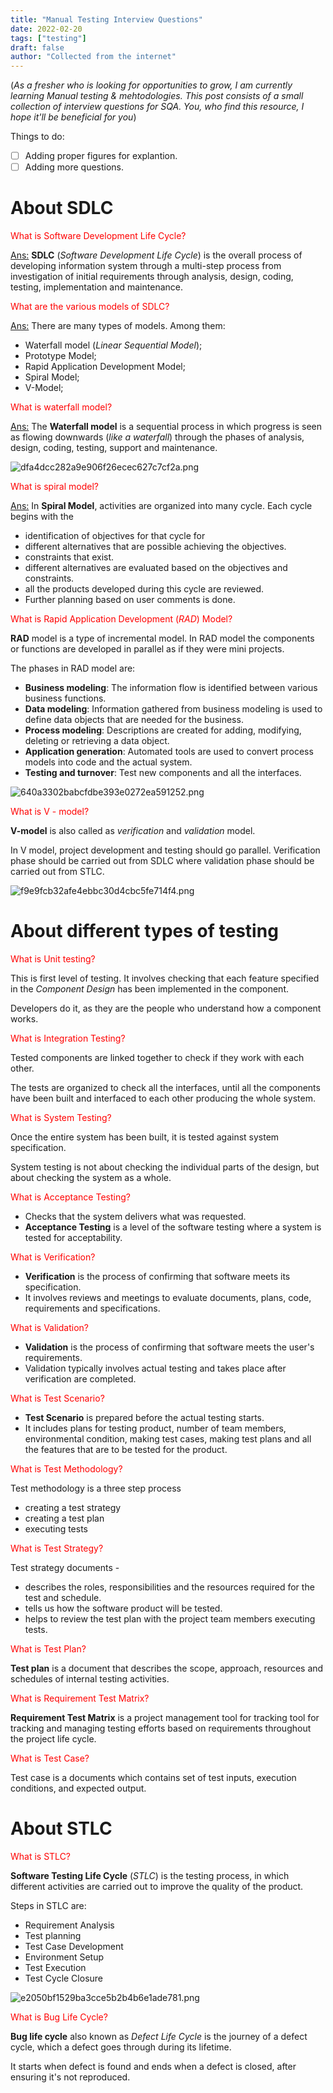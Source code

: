 ```yaml
---
title: "Manual Testing Interview Questions"
date: 2022-02-20
tags: ["testing"]
draft: false
author: "Collected from the internet"
---
```


(*As a fresher who is looking for opportunities to grow, I am currently learning Manual testing & mehtodologies. This post consists of a small collection of interview questions for SQA. You, who find this resource, I hope it'll be beneficial for you*)

Things to do:
- [ ] Adding proper figures for explantion.
- [ ] Adding more questions.

# About SDLC

<span style="color: red;">What is Software Development Life Cycle?</span>

<ins>Ans:</ins> **SDLC** (*Software Development Life Cycle*) is the overall process of developing information system through a multi-step process from investigation of initial requirements through analysis, design, coding, testing, implementation and maintenance.

<span style="color: red;">What are the various models of SDLC?</span>

<ins>Ans:</ins> There are many types of models. Among them:
- Waterfall model (*Linear Sequential Model*);
- Prototype Model;
- Rapid Application Development Model;
- Spiral Model;
- V-Model;

<span style="color: red;">What is waterfall model?</span>

<ins>Ans:</ins> The **Waterfall model** is a sequential process in which progress is seen as flowing downwards (*like a waterfall*) through the phases of analysis, design, coding, testing, support and maintenance.

![dfa4dcc282a9e906f26ecec627c7cf2a.png](:/1a3571aaefce49f6a8a66f2cc4bb0db1)

<span style="color: red;">What is spiral model?</span>

<ins>Ans:</ins> In **Spiral Model**, activities are organized into many cycle. Each cycle begins with the
- identification of objectives for that cycle for
- different alternatives that are possible achieving the objectives.
- constraints that exist.
- different alternatives are evaluated based on the objectives and constraints.
- all the products developed during this cycle are reviewed.
- Further planning based on user comments is done.

<span style="color: red;">What is Rapid Application Development (*RAD*) Model?</span>

**RAD** model is a type of incremental model. In RAD model the components or functions are developed in parallel as if they were mini projects.

The phases in RAD model are:
- **Business modeling**: The information flow is identified between various business functions.
- **Data modeling**: Information gathered from business modeling is used to define data objects that are needed for the business.
- **Process modeling**: Descriptions are created for adding, modifying, deleting or retrieving a data object.
- **Application generation**: Automated tools are used to convert process models into code and the actual system.
- **Testing and turnover**: Test new components and all the interfaces.

![640a3302babcfdbe393e0272ea591252.png](:/3f0a03fe7a57482d87177061c7613369)

<span style="color: red;">What is V - model?</span>

**V-model** is also called as *verification* and *validation* model.

In V model, project development and testing should go parallel. Verification phase should be carried out from SDLC where validation phase should be carried out from STLC.

![f9e9fcb32afe4ebbc30d4cbc5fe714f4.png](:/a3fbbdb2bb584045aff7dc1d6ebefcf3)

# About different types of testing 

<span style="color: red;">What is Unit testing?</span>

This is first level of testing. It involves checking that each feature specified in the *Component Design* has been implemented in the component.

Developers do it, as they are the people who understand how a component works.

<span style="color: red;">What is Integration Testing?</span>

Tested components are linked together to check if they work with each other. 

The tests are organized to check all the interfaces, until all the components have been built and interfaced to each other producing the whole system.

<span style="color: red;">What is System Testing?</span>

Once the entire system has been built, it is tested against system specification.

System testing is not about checking the individual parts of the design, but about checking the system as a whole.

<span style="color: red;">What is Acceptance Testing?</span>

- Checks that the system delivers what was requested.
- **Acceptance Testing** is a level of the software testing where a system is tested for acceptability.

<span style="color: red;">What is Verification?</span>

- **Verification** is the process of confirming that software meets its specification.
- It involves reviews and meetings to evaluate documents, plans, code, requirements and specifications.

<span style="color: red;">What is Validation?</span>

- **Validation** is the process of confirming that software meets the user's requirements.
- Validation typically involves actual testing and takes place after verification are completed.

<span style="color: red;">What is Test Scenario?</span>

- **Test Scenario** is prepared before the actual testing starts.
- It includes plans for testing product, number of team members, environmental condition, making test cases, making test plans and all the features that are to be tested for the product.

<span style="color: red;">What is Test Methodology?</span>

Test methodology is a three step process
- creating a test strategy
- creating a test plan
- executing tests

<span style="color: red;">What is Test Strategy?</span>

Test strategy documents -
- describes the roles, responsibilities and the resources required for the test and schedule.
- tells us how the software product will be tested.
- helps to review the test plan with the project team members executing tests.

<span style="color: red;">What is Test Plan?</span>

**Test plan** is a document that describes the scope, approach, resources and schedules of internal testing activities.

<span style="color: red;">What is Requirement Test Matrix?</span>

**Requirement Test Matrix** is a project management tool for tracking tool for tracking and managing testing efforts based on requirements throughout the project life cycle.

<span style="color: red;">What is Test Case?</span>

Test case is a documents which contains set of test inputs, execution conditions, and expected output.

# About STLC

<span style="color: red;">What is STLC?</span>

**Software Testing Life Cycle** (*STLC*) is the testing process, in which different activities are carried out to improve the quality of the product.

Steps in STLC are:
- Requirement Analysis
- Test planning
- Test Case Development
- Environment Setup
- Test Execution
- Test Cycle Closure

![e2050bf1529ba3cce5b2b4b6e1ade781.png](:/959aca8662504a7b8ccf7fd236213f1e)

<span style="color: red;">What is Bug Life Cycle?</span>

**Bug life cycle** also known as *Defect Life Cycle* is the journey of a defect cycle, which a defect goes through during its lifetime.

It starts when defect is found and ends when a defect is closed, after ensuring it's not reproduced.

